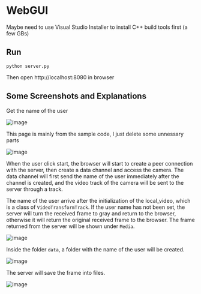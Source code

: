 # WebGUI

Maybe need to use Visual Studio Installer to install C++ build tools first (a few GBs)
## Run
``` 
python server.py
```
Then open http://localhost:8080 in browser

## Some Screenshots and Explanations
Get the name of the user

![image](https://user-images.githubusercontent.com/61381909/136926481-028be9be-5004-4b5d-84e4-c09a426d9e41.png)

This page is mainly from the sample code, I just delete some unnessary parts

![image](https://user-images.githubusercontent.com/61381909/136927795-ccfa1484-4f07-4074-ad39-59d6712862ad.png)


When the user click start, the browser will start to create a peer connection with the server, then create a data channel and access the camera. The data channel will first send the name of the user immediately after the channel is created, and the video track of the camera will be sent to the server through a track.

The name of the user arrive after the initialization of the local_video, which is a class of `VideoTransformTrack`. If the user name has not been set, the server will turn the received frame to gray and return to the browser, otherwise it will return the original received frame to the browser. The frame returned from the server will be shown under `Media`.

![image](https://user-images.githubusercontent.com/61381909/136927884-ba680a42-7271-4e48-bce9-981573dfcf7f.png)

Inside the folder `data`, a folder with the name of the user will be created.

![image](https://user-images.githubusercontent.com/61381909/136929405-460a2f18-a1c4-4277-bd57-e025a9fb6ddb.png)

The server will save the frame into files.

![image](https://user-images.githubusercontent.com/61381909/136929580-e1082493-f81f-46d7-bdd5-b5c2183f5ab2.png)


